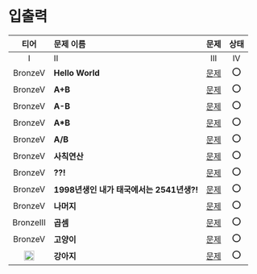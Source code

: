 # 입출력

|티어|문제 이름|문제|상태|
|:---:|:---|:---:|:---:|
| I | II | III | IV | V |
|BronzeV|**Hello World**|[문제](https://www.acmicpc.net/problem/2557)|⭕️|  
|BronzeV|**A+B**|[문제](https://www.acmicpc.net/problem/1000)|⭕️|  
|BronzeV|**A-B**|[문제](https://www.acmicpc.net/problem/1001)|⭕️|  
|BronzeV|**A*B**|[문제](https://www.acmicpc.net/problem/10998)|⭕️|
|BronzeV|**A/B**|[문제](https://www.acmicpc.net/problem/10008)|⭕️|
|BronzeV|**사칙연산**|[문제](https://www.acmicpc.net/problem/10869)|⭕️|
|BronzeV|**??!**|[문제](https://www.acmicpc.net/problem/10926)|⭕️|
|BronzeV|**1998년생인 내가 태국에서는 2541년생?!**|[문제](https://www.acmicpc.net/problem/18108)|⭕️|
|BronzeV|**나머지**|[문제](https://www.acmicpc.net/problem/10430)|⭕️|
|BronzeIII|**곱셈**|[문제](https://www.acmicpc.net/problem/2588)|⭕️|
|BronzeV|**고양이**|[문제](https://www.acmicpc.net/problem/10171)|⭕️|
|<img src="https://d2gd6pc034wcta.cloudfront.net/tier/1.svg" width="20"/>|**강아지**|[문제](https://www.acmicpc.net/problem/10172)|⭕️|